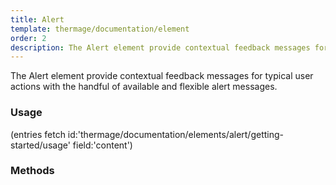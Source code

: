 ```yaml
---
title: Alert
template: thermage/documentation/element
order: 2
description: The Alert element provide contextual feedback messages for typical user actions with the handful of available and flexible alert messages.
---
```


The Alert element provide contextual feedback messages for typical user actions with the handful of available and flexible alert messages.

### Usage

(entries fetch id:'thermage/documentation/elements/alert/getting-started/usage' field:'content')

### Methods